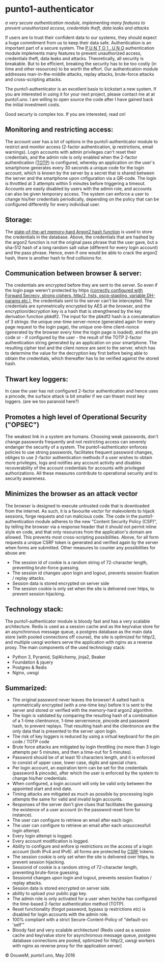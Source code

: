 # punto1-authenticator
*a very secure authentication module, implementing many features to prevent unauthorized access, credentials theft, data leaks and attacks*

If users are to trust their confident data to our systems, they should expect a huge commitment from us to keep their data safe. Authentication is an important part of a secure system. The <a href="https://auth.punto1.uno" title="demo authentication module">P U N T O 1 . U N O</a> authentication module implements many features to prevent unauthorized access, credentials theft, data leaks and attacks. Theoretically, all security is breakable. But to be efficient, breaking the security has to be too costly (in time and other resources) to be worth the effort. Our authentication module addresses man-in-the-middle attacks, replay attacks, brute-force attacks and cross-scripting attacks. 

The punto1-authenticator is an excellent basis to kickstart a new system. If you are interested in using it for your next project, please contact me at <informes> at punto1.uno. I am willing to open source the code after I have gained back the initial investment costs.

Good securty is complex too. If you are interested, read on! 


## Monitoring and restricting access:
The account user has a lot of options in the punto1-authenticator module to restrict and monitor access (2-factor authentication, ip restrictions, email warnings). Login accounts with admin privileges can't reset their credentials, and the admin role is only enabled when the 2-factor authentication (<a href="https://en.wikipedia.org/wiki/Time-based_One-time_Password_Algorithm" title="time-based one-time password algorithm">TOTP</a>) is configured, whereby an application on the user's smartphone generates every 30 seconds a unique code for the login account, which is known by the server by a secret that is shared between the server and the smartphone upon cnfiguration via a QR-code. The login is throttled at 3 attempts within 5 minutes before triggering a timeout. Accounts are easily disabled by users with the admin role, and accounts can also be given temporary access. The system can enforce a user to change his/her credentials periodically, depending on the policy that can be configured differently for every individual user. 


## Storage:
The <a href="https://password-hashing.net/">state-of-the-art memory-hard Argon2 hash function</a> is used to store the credentials in the database. Above, the credentials that are hashed by the argon2 function is not the original pass phrase that the user gave, but a sha-512 hash of a long random salt value (different for every login account) and the pass phrase. Hence, even if one would be able to crack the argon2 hash, there is another hash to find collisions for. 


## Communication between browser & server:
The credentials are encrypted before they are sent to the server. So even if the login page weren't protected by https <a href="https://www.ssllabs.com/ssltest/analyze.html?d=auth.punto1.uno&latest" title="web server configuration audit">(correctly configured with Forward Secrecy, strong ciphers, http/2, hsts, oscp-stapling, variable DH-params etc.)</a>, the credentials sent to the server can't be intercepted. The credentials are symmetrically encrypted by AES at the browser, and the encryption/decryption key is a hash that is strengthened by the key derivation function pbkdf2. The input for the pbkdf2 hash is a concatenation of 3 strings: the unique one-time server-nonce (generated again for every page request to the login page), the unique one-time client-nonce (generated by the browser every time the login page is loaded), and the pin code or - if configured by the user - the result of the TOTP 2-factor authentication string generated by an application on your smartphone. The resulting cipher text and the client nonce are sent to the server, which has to determine the value for the decryption key first before being able to obtain the credentials, which thereafter has to be verified against the stored hash. 


## Thwart key loggers:
In case the user has not configured 2-factor authentication and hence uses a pincode, the surface attack is bit smaller if we can thwart most key loggers. (are we too paranoid here?)


## Promotes a high level of Operational Security ("OPSEC")
The weakest link in a system are humans. Choosing weak passwords, don't change passwords frequently and not restricting access can severely endanger the security of a system. The punto1-authenticator enforces policies to use strong passwords, facilitates frequent password changes, obliges to use 2-factor authentication methods if a user wishes to obtain more privileges, logs and notifies any account activity and disables recoverability of the account credentials for accounts with privileged authorizations. All these measures contribute to operational security and to security awareness.


## Minimizes the browser as an attack vector
The browser is designed to execute untrusted code that is downloaded from the internet. As such, it is a favourite vector for  malevolents to hijack sessions, forge requests and run malicious code. 
The code in the punto1-authentication module adheres to the new "Content Security Policy (CSP)", by telling the browser via a response header that it should not permit inline style en code, and that only resources from the application's domain are allowed. This prevents most cross-scripting possibilities. Above, for all form requests a unique CSRF token is generated and verified again by the server when forms are submitted. Other measures to counter any possibilities for abuse are: 
- The session id of cookie is a random string of 72-character length, preventing brute-force guessing.
- The session id changes upon login and logout, prevents session fixation / replay attacks.
- Session data is stored encrypted on server side
- The session cookie is only set when the site is delivered over https, to prevent session hijacking.


## Technology stack:
The punto1-authenticator module is bloody fast and has a very scalable architecture. Redis is used as a session cache and as the key/value store for an asynchronous message queue, a postgres database as the main data store (with pooled connections off course), the site is optimized for http/2, and multiple uwsgi workers serve the application with nginx as a reverse proxy. 
The main components of the used technology stack:
+ Python 3, Pyramid, SqlAlchemy, jinja2, Beaker
+ Foundation & jquery
+ Postgres & Redis
+ Nginx, uwsgi

 
## Summarized:
+ The original password never leaves the browser! A salted hash is symmetrically encrypted (with a one-time key) before it is sent to the server and stored or verified with the memory-hard argon2 algorithm.
+ The login is validated by comparing the resulting hash of a combination of a 1-time clientnonce, 1-time servernonce, pincode and password hash, to prevent replays. That resulting hash and the clientnonce are the only data that is presented to the server upon login.
+ The risk of key loggers is reduced by using a virtual keyboard for the pin code / TOTP code
+ Brute force attacks are mitigated by login throttling (no more than 3 login attempts per 5 minutes, and then a time-out for 5 minutes).
+ Password should be of at least 10 characters length, and it is enforced to consist of upper case, lower case, digits and special chars.
+ Per login account, an expiration term can be set for the credentials (password & pincode), after which the user is enforced by the system to change his/her credentials.
+ When configured, a login account will only be valid only between the appointed start and end date.
+ Timing attacks are mitigated as much as possible by processing login attempts the same for valid and invalid login accounts.
+ Responses of the server don't give clues that facilitates the guessing the existence of a user account (in the password reset form for instance).
+ The user can configure to retrieve an email after each login.
+ The user can configure to retrieve an email after each unsuccessfull login attempt.
+ Every login attempt is logged.
+ Every account modification is logged.
+ Ability to configure and enfore ip restrictions on the access of a login account (both IPv4 and IPv6).
all forms are protected by <a href="https://en.wikipedia.org/wiki/Cross-site_request_forgery">CSRF</a> tokens.
+ The session cookie is only set when the site is delivered over https, to prevent session hijacking.
+ Sessionid of cookie is a random string of 72-character length, preventing brute-force guessing.
+ Sessionid changes upon login and logout, prevents session fixation / replay attacks.
+ Session data is stored encrypted on server side.
+ ability to upload your public pgp key.
+ The admin role is only activated for a user when he/she has configured the time-based 2-factor authentication method (TOTP).
+ Reset functionality (forgot password, bypass ip restrictions etc) is disabled for login accounts with the admin role.
+ 100% compliant with a strict Secure-Content-Policy of "default-src 'self'"
+ Bloody fast and very scalable architecture! (Redis used as a session cache and key/value store for asynchronous message queue, postgres database connections are pooled, optimized for http/2, uwsgi workers with nginx as reverse proxy for the application server)

© DouweM, punto1.uno, May 2016
